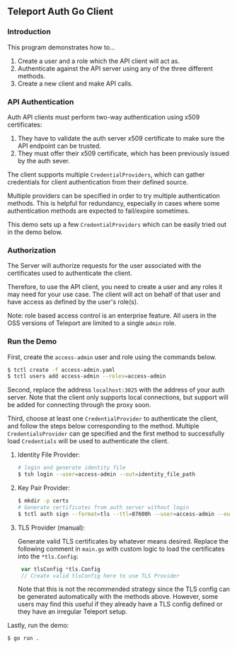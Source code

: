 ## Teleport Auth Go Client

### Introduction

This program demonstrates how to...

1. Create a user and a role which the API client will act as.
2. Authenticate against the API server using any of the three different methods.
3. Create a new client and make API calls.

### API Authentication

Auth API clients must perform two-way authentication using x509 certificates:

1. They have to validate the auth server x509 certificate to make sure the
   API endpoint can be trusted.
2. They must offer their x509 certificate, which has been previously issued
   by the auth sever.

The client supports multiple `CredentialProviders`, which can gather credentials for client authentication from their defined source.

Multiple providers can be specified in order to try multiple authentication methods. This is helpful for redundancy, especially in cases where some authentication methods are expected to fail/expire sometimes.

This demo sets up a few `CredentialProviders` which can be easily tried out in the demo below.

### Authorization

The Server will authorize requests for the user associated with the certificates used to authenticate the client. 

Therefore, to use the API client, you need to create a user and any roles it may need for your use case. The client will act on behalf of that user and have access as defined by the user's role(s).

Note: role based access control is an enterprise feature. All users in the OSS versions of Teleport are limited to a single `admin` role.

### Run the Demo

First, create the `access-admin` user and role using the commands below.

```bash
$ tctl create -f access-admin.yaml
$ tctl users add access-admin --roles=access-admin
```

Second, replace the address `localhost:3025` with the address of your auth server. Note that the client only supports local connections, but support will be added for connecting through the proxy soon.

Third, choose at least one `CredentialProvider` to authenticate the client, and follow the steps below corresponding to the method. Multiple `CredentialsProvider` can ge specified and the first method to successfully load `Credentials` will be used to authenticate the client.

1. Identity File Provider:

   ```bash
   # login and generate identity file
   $ tsh login --user=access-admin --out=identity_file_path
   ```

2. Key Pair Provider:

   ```bash
   $ mkdir -p certs
   # Generate certificates from auth server without login
   $ tctl auth sign --format=tls --ttl=87600h --user=access-admin --out=certs/access-admin
   ```

3. TLS Provider (manual):

   Generate valid TLS certificates by whatever means desired. Replace the following comment in `main.go` with custom logic to load the certificates into the `*tls.Config`:

   ```go
	var tlsConfig *tls.Config
	// Create valid tlsConfig here to use TLS Provider
   ```

   Note that this is not the recommended strategy since the TLS config can be generated automatically with the methods above. However, some users may find this useful if they already have a TLS config defined or they have an irregular Teleport setup.

Lastly, run the demo:

```bash
$ go run .
```